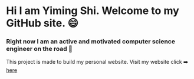 # Hi I am Yiming Shi. Welcome to my GitHub site. :smile:

### Right now I am an active and motivated computer science engineer on the road :rocket:

This project is made to build my personal website. Visit my website click :arrow_right: [here](https://syiming.github.io)
